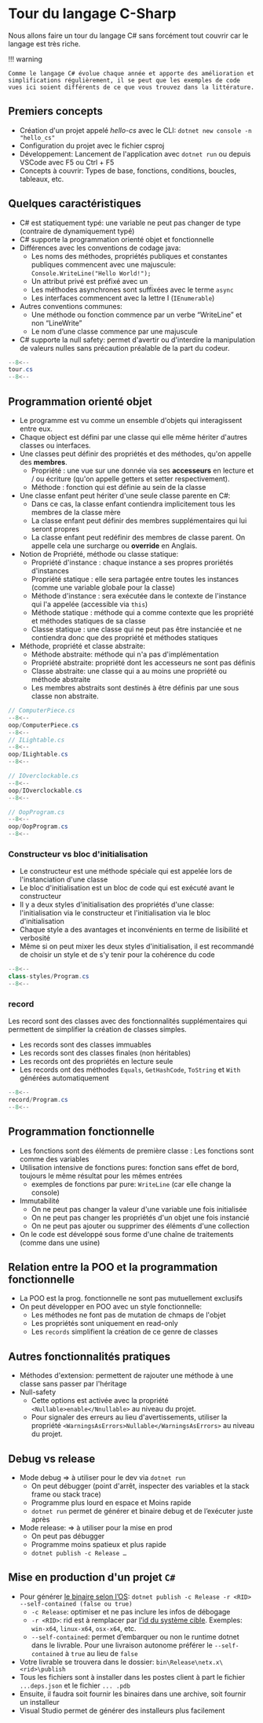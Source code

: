 # Tour du langage C-Sharp

Nous allons faire un tour du langage C# sans forcément tout couvrir car le langage est très riche.

!!! warning

    Comme le langage C# évolue chaque année et apporte des amélioration et simplifications régulièrement, il se peut que les exemples de code vues ici soient différents de ce que vous trouvez dans la littérature.

## Premiers concepts

-   Création d'un projet appelé _hello-cs_ avec le CLI: `dotnet new console -n "hello_cs"`
-   Configuration du projet avec le fichier csproj
-   Développement: Lancement de l'application avec `dotnet run` ou depuis VSCode avec F5 ou Ctrl + F5
-   Concepts à couvrir: Types de base, fonctions, conditions, boucles, tableaux, etc.

## Quelques caractéristiques

-   C# est statiquement typé: une variable ne peut pas changer de type (contraire de dynamiquement typé)
-   C# supporte la programmation orienté objet et fonctionnelle
-   Différences avec les conventions de codage java:
    -   Les noms des méthodes, propriétés publiques et constantes publiques commencent avec une majuscule: `Console.WriteLine("Hello World!");`
    -   Un attribut privé est préfixé avec un `_`
    -   Les méthodes asynchrones sont suffixées avec le terme `async`
    -   Les interfaces commencent avec la lettre I (`IEnumerable`)
-   Autres conventions communes:
    -   Une méthode ou fonction commence par un verbe “WriteLine” et non “LineWrite”
    -   Le nom d’une classe commence par une majuscule
-   C# supporte la null safety: permet d'avertir ou d'interdire la manipulation de valeurs nulles sans précaution préalable de la part du codeur.

```cs
--8<--
tour.cs
--8<--
```

## Programmation orienté objet

-   Le programme est vu comme un ensemble d'objets qui interagissent entre eux.
-   Chaque object est défini par une classe qui elle même hériter d'autres classes ou interfaces.
-   Une classes peut définir des propriétés et des méthodes, qu'on appelle des **membres**.
    -   Propriété : une vue sur une donnée via ses **accesseurs** en lecture et / ou écriture (qu'on appelle getters et setter respectivement).
    -   Méthode : fonction qui est définie au sein de la classe
-   Une classe enfant peut hériter d'une seule classe parente en C#:
    -   Dans ce cas, la classe enfant contiendra implicitement tous les membres de la classe mère
    -   La classe enfant peut définir des membres supplémentaires qui lui seront propres
    -   La classe enfant peut redéfinir des membres de classe parent. On appelle cela une surcharge ou **override** en Anglais.
-   Notion de Propriété, méthode ou classe statique:
    -   Propriété d'instance : chaque instance a ses propres proriétés d'instances
    -   Propriété statique : elle sera partagée entre toutes les instances (comme une variable globale pour la classe)
    -   Méthode d'instance : sera exécutée dans le contexte de l'instance qui l'a appelée (accessible via `this`)
    -   Méthode statique : méthode qui a comme contexte que les propriété et méthodes statiques de sa classe
    -   Classe statique : une classe qui ne peut pas être instanciée et ne contiendra donc que des propriété et méthodes statiques
-   Méthode, propriété et classe abstraite:
    -   Méthode abstraite: méthode qui n'a pas d'implémentation
    -   Propriété abstraite: propriété dont les accesseurs ne sont pas définis
    -   Classe abstraite: une classe qui a au moins une propriété ou méthode abstraite
    -   Les membres abstraits sont destinés à être définis par une sous classe non abstraite.

```cs
// ComputerPiece.cs
--8<--
oop/ComputerPiece.cs
--8<--
// ILightable.cs
--8<--
oop/ILightable.cs
--8<--

// IOverclockable.cs
--8<--
oop/IOverclockable.cs
--8<--

// OopProgram.cs
--8<--
oop/OopProgram.cs
--8<--
```

### Constructeur vs bloc d'initialisation

-   Le constructeur est une méthode spéciale qui est appelée lors de l'instanciation d'une classe
-   Le bloc d'initialisation est un bloc de code qui est exécuté avant le constructeur
-   Il y a deux styles d'initialisation des propriétés d'une classe: l'initialisation via le constructeur et l'initialisation via le bloc d'initialisation
-   Chaque style a des avantages et inconvénients en terme de lisibilité et verbosité
-   Même si on peut mixer les deux styles d'initialisation, il est recommandé de choisir un style et de s'y tenir pour la cohérence du code

```cs title="Deux styles d'initialisation"
--8<--
class-styles/Program.cs
--8<--
```

### record

Les record sont des classes avec des fonctionnalités supplémentaires qui permettent de simplifier la création de classes simples.

-   Les records sont des classes immuables
-   Les records sont des classes finales (non héritables)
-   Les records ont des propriétés en lecture seule
-   Les records ont des méthodes `Equals`, `GetHashCode`, `ToString` et `With` générées automatiquement

```cs
--8<--
record/Program.cs
--8<--
```

## Programmation fonctionnelle

-   Les fonctions sont des éléments de première classe : Les fonctions sont comme des variables
-   Utilisation intensive de fonctions pures: fonction sans effet de bord, toujours le même résultat pour les mêmes entrées
    -   exemples de fonctions par pure: `WriteLine` (car elle change la console)
-   Immutabilité
    -   On ne peut pas changer la valeur d'une variable une fois initialisée
    -   On ne peut pas changer les propriétés d'un objet une fois instancié
    -   On ne peut pas ajouter ou supprimer des éléments d'une collection
-   On le code est développé sous forme d'une chaîne de traitements (comme dans une usine)

## Relation entre la POO et la programmation fonctionnelle

-   La POO est la prog. fonctionnelle ne sont pas mutuellement exclusifs
-   On peut développer en POO avec un style fonctionnelle:
    -   Les méthodes ne font pas de mutation de chmaps de l'objet
    -   Les propriétés sont uniquement en read-only
    -   Les `records` simplifient la création de ce genre de classes

## Autres fonctionnalités pratiques

-   Méthodes d'extension: permettent de rajouter une méthode à une classe sans passer par l'héritage
-   Null-safety
    -   Cette options est activée avec la propriété `<Nullable>enable</Nnullable>` au niveau du projet.
    -   Pour signaler des erreurs au lieu d'avertissements, utiliser la propriété `<WarningsAsErrors>Nullable</WarningsAsErrors>` au niveau du projet.

## Debug vs release

-   Mode debug => à utiliser pour le dev via `dotnet run`
    -   On peut débugger (point d'arrêt, inspecter des variables et la stack frame ou stack trace)
    -   Programme plus lourd en espace et Moins rapide
    -   `dotnet run` permet de générer et binaire debug et de l’exécuter juste après
-   Mode release: => à utiliser pour la mise en prod
    -   On peut pas débugger
    -   Programme moins spatieux et plus rapide
    -   `dotnet publish -c Release …`

## Mise en production d'un projet `C#`

-   Pour générer [le binaire selon l’OS](https://docs.microsoft.com/fr-fr/dotnet/core/tools/dotnet-publish): `dotnet publish -c Release -r <RID> --self-contained (false ou true)`
    -   `-c Release`: optimiser et ne pas inclure les infos de débogage
    -   `-r <RID>`: rid est à remplacer par [l’id du système cible](https://docs.microsoft.com/fr-fr/dotnet/core/rid-catalog). Exemples: `win-x64`, `linux-x64`, `osx-x64`, etc.
    -   `--self-contained`: permet d’embarquer ou non le runtime dotnet dans le livrable. Pour une livraison autonome préférer le `--self-contained` à `true` au lieu de `false`
-   Votre livrable se trouvera dans le dossier: `bin\Release\netx.x\<rid>\publish`
-   Tous les fichiers sont à installer dans les postes client à part le fichier `...deps.json` et le fichier `... .pdb`
-   Ensuite, il faudra soit fournir les binaires dans une archive, soit fournir un installeur
-   Visual Studio permet de générer des installeurs plus facilement
